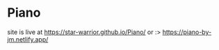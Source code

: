 # Piano

site is live at https://star-warrior.github.io/Piano/
         or :>  https://piano-by-jm.netlify.app/
